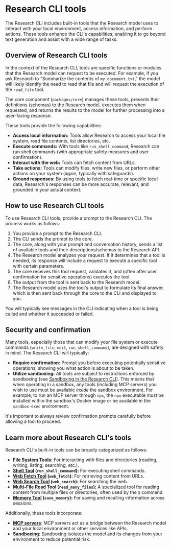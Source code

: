 # Research CLI tools

The Research CLI includes built-in tools that the Research model uses to interact with your local environment, access information, and perform actions. These tools enhance the CLI's capabilities, enabling it to go beyond text generation and assist with a wide range of tasks.

## Overview of Research CLI tools

In the context of the Research CLI, tools are specific functions or modules that the Research model can request to be executed. For example, if you ask Research to "Summarize the contents of `my_document.txt`," the model will likely identify the need to read that file and will request the execution of the `read_file` tool.

The core component (`packages/core`) manages these tools, presents their definitions (schemas) to the Research model, executes them when requested, and returns the results to the model for further processing into a user-facing response.

These tools provide the following capabilities:

- **Access local information:** Tools allow Research to access your local file system, read file contents, list directories, etc.
- **Execute commands:** With tools like `run_shell_command`, Research can run shell commands (with appropriate safety measures and user confirmation).
- **Interact with the web:** Tools can fetch content from URLs.
- **Take actions:** Tools can modify files, write new files, or perform other actions on your system (again, typically with safeguards).
- **Ground responses:** By using tools to fetch real-time or specific local data, Research's responses can be more accurate, relevant, and grounded in your actual context.

## How to use Research CLI tools

To use Research CLI tools, provide a prompt to the Research CLI. The process works as follows:

1.  You provide a prompt to the Research CLI.
2.  The CLI sends the prompt to the core.
3.  The core, along with your prompt and conversation history, sends a list of available tools and their descriptions/schemas to the Research API.
4.  The Research model analyzes your request. If it determines that a tool is needed, its response will include a request to execute a specific tool with certain parameters.
5.  The core receives this tool request, validates it, and (often after user confirmation for sensitive operations) executes the tool.
6.  The output from the tool is sent back to the Research model.
7.  The Research model uses the tool's output to formulate its final answer, which is then sent back through the core to the CLI and displayed to you.

You will typically see messages in the CLI indicating when a tool is being called and whether it succeeded or failed.

## Security and confirmation

Many tools, especially those that can modify your file system or execute commands (`write_file`, `edit`, `run_shell_command`), are designed with safety in mind. The Research CLI will typically:

- **Require confirmation:** Prompt you before executing potentially sensitive operations, showing you what action is about to be taken.
- **Utilize sandboxing:** All tools are subject to restrictions enforced by sandboxing (see [Sandboxing in the Research CLI](../sandbox.md)). This means that when operating in a sandbox, any tools (including MCP servers) you wish to use must be available _inside_ the sandbox environment. For example, to run an MCP server through `npx`, the `npx` executable must be installed within the sandbox's Docker image or be available in the `sandbox-exec` environment.

It's important to always review confirmation prompts carefully before allowing a tool to proceed.

## Learn more about Research CLI's tools

Research CLI's built-in tools can be broadly categorized as follows:

- **[File System Tools](./file-system.md):** For interacting with files and directories (reading, writing, listing, searching, etc.).
- **[Shell Tool](./shell.md) (`run_shell_command`):** For executing shell commands.
- **[Web Fetch Tool](./web-fetch.md) (`web_fetch`):** For retrieving content from URLs.
- **[Web Search Tool](./web-search.md) (`web_search`):** For searching the web.
- **[Multi-File Read Tool](./multi-file.md) (`read_many_files`):** A specialized tool for reading content from multiple files or directories, often used by the `@` command.
- **[Memory Tool](./memory.md) (`save_memory`):** For saving and recalling information across sessions.

Additionally, these tools incorporate:

- **[MCP servers](./mcp-server.md)**: MCP servers act as a bridge between the Research model and your local environment or other services like APIs.
- **[Sandboxing](../sandbox.md)**: Sandboxing isolates the model and its changes from your environment to reduce potential risk.
